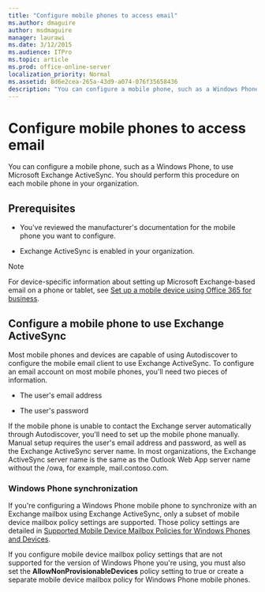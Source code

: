 ```yaml
---
title: "Configure mobile phones to access email"
ms.author: dmaguire
author: msdmaguire
manager: laurawi
ms.date: 3/12/2015
ms.audience: ITPro
ms.topic: article
ms.prod: office-online-server
localization_priority: Normal
ms.assetid: 8d6e2cea-265a-43d9-a074-076f35658436
description: "You can configure a mobile phone, such as a Windows Phone, to use Microsoft Exchange ActiveSync. You should perform this procedure on each mobile phone in your organization."
---
```


# Configure mobile phones to access email

You can configure a mobile phone, such as a Windows Phone, to use Microsoft Exchange ActiveSync. You should perform this procedure on each mobile phone in your organization.
  
## Prerequisites

- You've reviewed the manufacturer's documentation for the mobile phone you want to configure.
    
- Exchange ActiveSync is enabled in your organization.
    
> [!NOTE]
> For device-specific information about setting up Microsoft Exchange-based email on a phone or tablet, see [Set up a mobile device using Office 365 for business](https://support.office.com/en-US/article/Set-up-a-mobile-device-using-Office-365-for-business-7dabb6cb-0046-40b6-81fe-767e0b1f014f). 
  
## Configure a mobile phone to use Exchange ActiveSync

Most mobile phones and devices are capable of using Autodiscover to configure the mobile email client to use Exchange ActiveSync. To configure an email account on most mobile phones, you'll need two pieces of information.
  
- The user's email address
    
- The user's password
    
If the mobile phone is unable to contact the Exchange server automatically through Autodiscover, you'll need to set up the mobile phone manually. Manual setup requires the user's email address and password, as well as the Exchange ActiveSync server name. In most organizations, the Exchange ActiveSync server name is the same as the Outlook Web App server name without the /owa, for example, mail.contoso.com.
  
### Windows Phone synchronization

If you're configuring a Windows Phone mobile phone to synchronize with an Exchange mailbox using Exchange ActiveSync, only a subset of mobile device mailbox policy settings are supported. Those policy settings are detailed in [Supported Mobile Device Mailbox Policies for Windows Phones and Devices](http://technet.microsoft.com/library/d76b1d4c-d1f6-4501-a7c9-854327aceda5.aspx). 
  
If you configure mobile device mailbox policy settings that are not supported for the version of Windows Phone you're using, you must also set the **AllowNonProvisionableDevices** policy setting to true or create a separate mobile device mailbox policy for Windows Phone mobile phones. 
  

